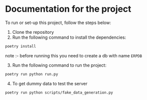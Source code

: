 # Documentation for the project

To run or set-up this project, follow the steps below:

1. Clone the repository
2. Run the following command to install the dependencies:
```bash
poetry install
```

note :- before running this 
you need to create a db with name ` ERPDB `

3. Run the following command to run the project:
```bash
poetry run python run.py
```

4. To get dummy data to test the server
```bash
poetry run python scripts/fake_data_generation.py
```